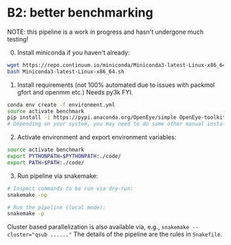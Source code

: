 # B2: better benchmarking

NOTE: this pipeline is a work in progress and hasn't undergone much testing!

0.  Install miniconda if you haven't already:

```bash
wget https://repo.continuum.io/miniconda/Miniconda3-latest-Linux-x86_64.sh
bash Miniconda3-latest-Linux-x86_64.sh
```

1.  Install requirements (not 100% automated due to issues with packmol gfort and openmm etc.)  Needs py3k FYI.

```bash
conda env create -f environment.yml
source activate benchmark
pip install -i https://pypi.anaconda.org/OpenEye/simple OpenEye-toolkits
# Depending on your system, you may need to do some other manual installations at this point.
```

2.  Activate environment and export environment variables:

```bash
source activate benchmark
export PYTHONPATH=$PYTHONPATH:./code/
export PATH=$PATH:./code/
```


3.  Run pipeline via snakemake:

```bash
# Inspect commands to be run via dry-run:
snakemake -np

# Run the pipeline (local mode):
snakemake -p
```

Cluster based parallelization is also available via, e.g., `snakemake --cluster="qsub ......"`
The details of the pipeline are the rules in `Snakefile`.

